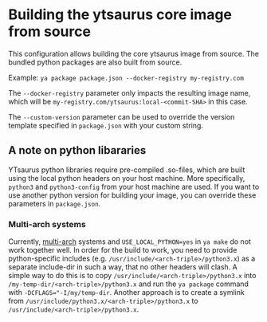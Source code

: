 # Building the ytsaurus core image from source

This configuration allows building the core ytsaurus image from source.
The bundled python packages are also built from source.

Example: `ya package package.json --docker-registry my-registry.com`

The `--docker-registry` parameter only impacts the resulting image name, which will be `my-registry.com/ytsaurus:local-<commit-SHA>` in this case.

The `--custom-version` parameter can be used to override the version template specified in `package.json` with your custom string.

## A note on python libararies

YTsaurus python libraries require pre-compiled .so-files, which are built using the local python headers on your host machine.
More specifically, `python3` and `python3-config` from your host machine are used.
If you want to use another python version for building your image, you can override these parameters in `package.json`.

### Multi-arch systems

Currently, [multi-arch](https://wiki.debian.org/Multiarch/Implementation) systems and `USE_LOCAL_PYTHON=yes` in `ya make` do not work together well.
In order for the build to work, you need to provide python-specific includes (e.g. `/usr/include/<arch-triple>/python3.x`) as a separate include-dir in such a way, that no other headers will clash.
A simple way to do this is to copy `/usr/include/<arch-triple>/python3.x` into `/my-temp-dir/<arch-triple>/python3.x` and run the `ya package` command with `-DCFLAGS="-I/my/temp-dir`.
Another approach is to create a symlink from `/usr/include/python3.x/<arch-triple>/python3.x` to `/usr/include/<arch-triple>/python3.x`.
